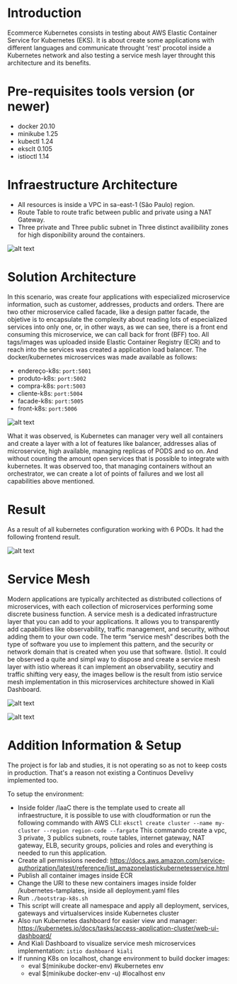 # **Introduction**

Ecommerce Kubernetes consists in testing about AWS Elastic Container Service for Kubernetes (EKS). It is about create some applications with different languages and communicate throught 'rest' procotol inside a Kubernetes network and also testing a service mesh layer throught this architecture and its benefits.

# **Pre-requisites tools version (or newer)**
- docker 20.10
- minikube 1.25
- kubectl 1.24
- eksclt 0.105
- istioctl 1.14

# **Infraestructure Architecture**

- All resources is inside a VPC in sa-east-1 (São Paulo) region.
- Route Table to route trafic between public and private using a NAT Gateway.
- Three private and Three public subnet in Three distinct availibility zones for high disponibility around the containers.

![alt text](https://raw.githubusercontent.com/markoshlima/ecommerce-kubernetes/master/docs/Infraestructure%20Architecture.png)

# **Solution Architecture**

In this scenario, was create four applications with especialized microservice information, such as customer, addresses, products and orders. There are two other microservice called facade, like a design patter facade, the objetive is to encapsulate the complexity about reading lots of especialized services into only one, or, in other ways, as we can see, there is a front end consuming this microservice, we can call back for front (BFF) too.
All tags/images was uploaded inside Elastic Container Registry (ECR) and to reach into the services was created a application load balancer.
The docker/kubernetes microservices was made available as follows:

- endereço-k8s: `port:5001`
- produto-k8s: `port:5002`
- compra-k8s: `port:5003`
- cliente-k8s: `port:5004`
- facade-k8s: `port:5005`
- front-k8s: `port:5006`

![alt text](https://raw.githubusercontent.com/markoshlima/ecommerce-kubernetes/master/docs/Solution%20Architecture.png)

What it was observed, is Kubernetes can manager very well all containers and create a layer with a lot of features like balancer, addresses alias of microservice, high available, managing replicas of PODS and so on. And without counting the amount open services that is possible to integrate with kubernetes. It was observed too, that managing containers without an orchestrator, we can create a lot of points of failures and we lost all capabilities above mentioned.

# Result

As a result of all kubernetes configuration working with 6 PODs. It had the following frontend result.

![alt text](https://raw.githubusercontent.com/markoshlima/ecommerce-kubernetes/master/docs/front-output.png)

# Service Mesh
Modern applications are typically architected as distributed collections of microservices, with each collection of microservices performing some discrete business function. A service mesh is a dedicated infrastructure layer that you can add to your applications. It allows you to transparently add capabilities like observability, traffic management, and security, without adding them to your own code. The term “service mesh” describes both the type of software you use to implement this pattern, and the security or network domain that is created when you use that software. (Istio).
It could be observed a quite and simpl way to dispose and create a service mesh layer with istio whereas it can implement an observability, secutiry and traffic shifting very easy, the images bellow is the result from istio service mesh implementation in this microservices architecture showed in Kiali Dashboard.

![alt text](https://raw.githubusercontent.com/markoshlima/ecommerce-kubernetes/master/docs/servicemesh1.png)

![alt text](https://raw.githubusercontent.com/markoshlima/ecommerce-kubernetes/master/docs/servicemesh2.png)

# Addition Information & Setup

The project is for lab and studies, it is not operating so as not to keep costs in production. That's a reason not existing a Continuos Develivy implemented too.

To setup the environment:
- Inside folder /IaaC there is the template used to create all infraestructure, it is possible to use with cloudformation or run the following commando with AWS CLI:
  `eksctl create cluster --name my-cluster --region region-code --fargate`
  This commando create a vpc, 3 private, 3 publics subnets, route tables, internet gateway, NAT gateway, ELB, security groups, policies and roles and everything is needed to run this application.
- Create all permissions needed: https://docs.aws.amazon.com/service-authorization/latest/reference/list_amazonelastickubernetesservice.html
- Publish all container images inside ECR
- Change the URI to these new containers images inside folder /kubernetes-tamplates, inside all deployment.yaml files
- Run `./bootstrap-k8s.sh`
- This script will create all namespace and apply all deployment, services, gateways and virtualservices inside Kubernetes cluster
- Also run Kubernetes dashboard for easier view and manager: https://kubernetes.io/docs/tasks/access-application-cluster/web-ui-dashboard/
- And Kiali Dashboard to visualize service mesh microservices implementation:  `istio dashboard kiali`
- If running K8s on localhost, change environment to build docker images:
    - eval $(minikube docker-env) #kubernetes env
    - eval $(minikube docker-env -u) #localhost env
  